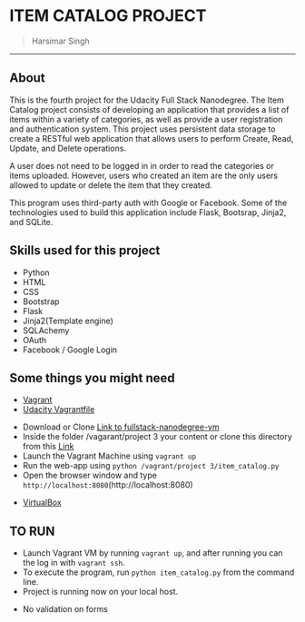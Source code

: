 # ITEM CATALOG PROJECT

> Harsimar Singh


-----------------------------------------------------------
## About

This is the fourth project for the Udacity Full Stack Nanodegree. The Item Catalog project consists of developing an application that provides a list of items within a variety of categories, as well as provide a user registration and authentication system. This project uses persistent data storage to create a RESTful web application that allows users to perform Create, Read, Update, and Delete operations.

A user does not need to be logged in in order to read the categories or items uploaded. However, users who created an item are the only users allowed to update or delete the item that they created.

This program uses third-party auth with Google or Facebook. Some of the technologies used to build this application include Flask, Bootsrap, Jinja2, and SQLite.


## Skills used for this project
- Python
- HTML
- CSS
- Bootstrap
- Flask
- Jinja2(Template engine)
- SQLAchemy
- OAuth
- Facebook / Google Login

## Some things you might need
- [Vagrant](https://www.vagrantup.com/)
- [Udacity Vagrantfile](https://github.com/udacity/fullstack-nanodegree-vm)
* Download or Clone [Link to fullstack-nanodegree-vm ](https://github.com/udacity/fullstack-nanodegree-vm)
* Inside the folder /vagarant/project 3 your content or clone this directory from
  this [Link](https://github.com/harsimarsingh8/item-catalog)
* Launch the Vagrant Machine using `vagrant up`
* Run the web-app using `python /vagrant/project 3/item_catalog.py`
* Open the browser window and type `http://localhost:8080`(http://localhost:8080)
- [VirtualBox](https://www.virtualbox.org/wiki/Downloads)

## TO RUN
* Launch Vagrant VM by running `vagrant up`, and after running you can the log in with `vagrant ssh`.
* To execute the program, run `python item_catalog.py` from the command line.
* Project is running now on your local host.

- No validation on forms